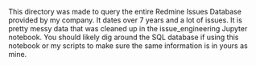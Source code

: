 This directory was made to query the entire Redmine Issues Database provided by my company. It dates over 7 years and a lot of issues. It is pretty messy data that was cleaned up in the issue_engineering Jupyter notebook.
You should likely dig around the SQL database if using this notebook or my scripts to make sure the same information is in yours as mine.